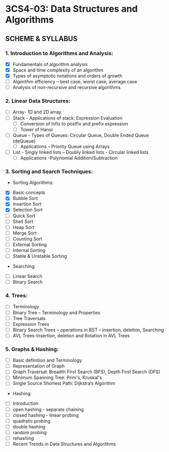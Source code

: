 # 3CS4-03: Data Structures and Algorithms
## SCHEME & SYLLABUS

### 1. **Introduction to Algorithms and Analysis:** 
- [x] Fundamentals of algorithm analysis
- [X] Space and time complexity of an algorithm
- [X] Types of asymptotic notations and orders of growth
- [ ] Algorithm efficiency – best case, worst case, average case
- [ ] Analysis of non-recursive and recursive algorithms

### 2. **Linear Data Structures:**
- [ ] Array- 1D and 2D array
- [ ] Stack - Applications of stack: Expression Evaluation
     - [ ] Conversion of Infix to postfix and prefix expression  
     - [ ] Tower of Hanoi
- [ ] Queue - Types of Queues: Circular Queue, Double Ended Queue (deQueue)
     - [ ] Applications – Priority Queue using Arrays
- [ ] List - Singly linked lists – Doubly linked lists - Circular linked lists
     - [ ] Applications -Polynomial Addition/Subtraction

### 3. Sorting and Search Techniques:
+ Sorting Algorithms: 
- [X] Basic concepts
- [X] Bubble Sort
- [X] Insertion Sort
- [X] Selection Sort
- [ ] Quick Sort
- [ ] Shell Sort
- [ ] Heap Sort
- [ ] Merge Sort
- [ ] Counting Sort
- [ ] External Sorting
- [ ] Internal Sorting
- [ ] Stable & Unstable Sorting
+ Searching: 
- [ ] Linear Search
- [ ] Binary Search

### 4. Trees:
- [ ] Terminology
- [ ] Binary Tree – Terminology and Properties
- [ ] Tree Traversals
- [ ] Expression Trees
- [ ] Binary Search Trees – operations in BST – insertion, deletion, Searching
- [ ] AVL Trees-Insertion, deletion and Rotation in AVL Trees

### 5. Graphs & Hashing: 
- [ ] Basic definition and Terminology
- [ ] Representation of Graph
- [ ] Graph Traversal: Breadth First Search (BFS), Depth First Search (DFS)
- [ ] Minimum Spanning Tree: Prim's, Kruskal's
- [ ] Single Source Shortest Path: Dijkstra’s Algorithm
+ Hashing: 
* [ ] Introduction
* [ ] open hashing - separate chaining
* [ ] closed hashing - linear probing
* [ ] quadratic probing
* [ ] double hashing
* [ ] random probing
* [ ] rehashing
* [ ] Recent Trends in Data Structures and Algorithms
